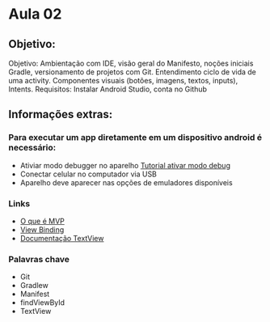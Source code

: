 # Aula 02

## Objetivo:
Objetivo: Ambientação com IDE, visão geral do Manifesto, noções iniciais Gradle, versionamento de projetos com Git. Entendimento ciclo de vida de uma activity. Componentes visuais (botões, imagens, textos, inputs), Intents.
Requisitos: Instalar Android Studio, conta no Github

## Informações extras:

### Para executar um app diretamente em um dispositivo android é necessário:
- Ativiar modo debugger no aparelho [Tutorial ativar modo debug](https://tecnoblog.net/277780/depuracao-usb-como-ativar-ou-desativar-no-android/)
- Conectar celular no computador via USB
- Aparelho deve aparecer nas opções de emuladores disponíveis

### Links
- [O que é MVP](https://www.youtube.com/watch?v=et95f_cwNnw)
- [View Binding](https://medium.com/androiddevelopers/use-view-binding-to-replace-findviewbyid-c83942471fc)
- [Documentação TextView](https://developer.android.com/reference/android/widget/TextView)

### Palavras chave
- Git
- Gradlew
- Manifest
- findViewById
- TextView




